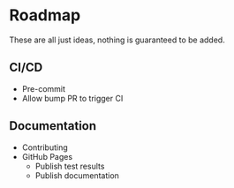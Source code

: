 # Roadmap

These are all just ideas, nothing is guaranteed to be added.

## CI/CD
- Pre-commit
- Allow bump PR to trigger CI

## Documentation
- Contributing
- GitHub Pages
    - Publish test results
    - Publish documentation
